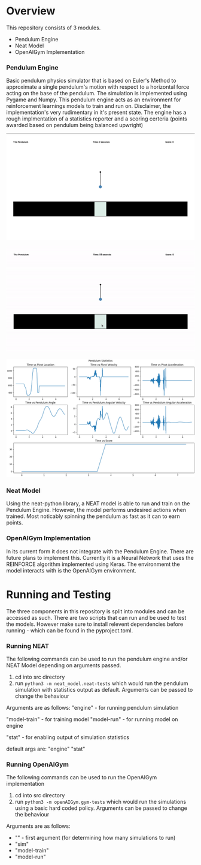# Overview
This repository consists of 3 modules. 
- Pendulum Engine
- Neat Model
- OpenAIGym Implementation

### Pendulum Engine
Basic pendulum physics simulator that is based on Euler's Method to approximate a single pendulum's motion with respect to a horizontal force acting on the base of the pendulum. 
The simulation is implemented using Pygame and Numpy. This pendulum engine acts as an environment for reinforcement learnings models to train and run on. Disclaimer, the implementation's very rudimentary in it's present state. The engine has a rough implmentation of a statistics reporter and a scoring certeria (points awarded based on pendulum being balanced upwright)

![pendulum simulation](resources/pendulum.png "pendulum simulation")

![pendulum gif](resources/pendulum.gif "pendulum gif")

![simulation statistics](resources/game_statistics.png "simulation statistics")


### Neat Model 
Using the neat-python library, a NEAT model is able to run and train on the Pendulum Engine. However, the model performs undesired actions when trained. Most noticably spinning the pendulum as fast as it can to earn points. 

### OpenAIGym Implementation
In its current form it does not integrate with the Pendulum Engine. There are future plans to implement this. Currently it is a Neural Network that uses the REINFORCE algorithm implemented using Keras.
The environmemt the model interacts with is the OpenAIGym environment. 

# Running and Testing
The three components in this repository is split into modules and can be accessed as such. There are two scripts that can run and be used to test the models. However make sure to install relevent dependencies before running - which can be found in the pyproject.toml.  

### Running NEAT
The following commands can be used to run the pendulum engine and/or NEAT Model depending on arguments passed. 
1. cd into src directory
2. run `python3 -m neat_model.neat-tests` which would run the pendulum simulation with statistics output as default. Arguments can be passed to change the behaviour

Arguments are as follows:
"engine" - for running pendulum simulation

"model-train" - for training model
"model-run" - for running model on engine

"stat" - for enabling output of simulation statistics 

default  args are: "engine" "stat"

### Running OpenAIGym
The following commands can be used to run the OpenAIGym implementation
1. cd into src directory
2. run `python3 -m openAIGym.gym-tests` which would run the simulations using a basic hard coded policy. Arguments can be passed to change the behaviour

Arguments are as follows:
- "<num>" - first argument (for determining how many simulations to run)
- "sim"
- "model-train"
- "model-run"


